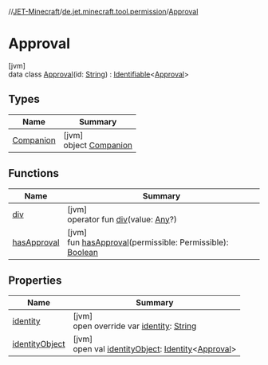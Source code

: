 //[JET-Minecraft](../../../index.md)/[de.jet.minecraft.tool.permission](../index.md)/[Approval](index.md)

# Approval

[jvm]\
data class [Approval](index.md)(id: [String](https://kotlinlang.org/api/latest/jvm/stdlib/kotlin/-string/index.html)) : [Identifiable](../../../../JET-Native/-j-e-t--native/de.jet.library.tool.smart.identification/-identifiable/index.md)&lt;[Approval](index.md)&gt;

## Types

| Name | Summary |
|---|---|
| [Companion](-companion/index.md) | [jvm]<br>object [Companion](-companion/index.md) |

## Functions

| Name | Summary |
|---|---|
| [div](div.md) | [jvm]<br>operator fun [div](div.md)(value: [Any](https://kotlinlang.org/api/latest/jvm/stdlib/kotlin/-any/index.html)?) |
| [hasApproval](has-approval.md) | [jvm]<br>fun [hasApproval](has-approval.md)(permissible: Permissible): [Boolean](https://kotlinlang.org/api/latest/jvm/stdlib/kotlin/-boolean/index.html) |

## Properties

| Name | Summary |
|---|---|
| [identity](identity.md) | [jvm]<br>open override var [identity](identity.md): [String](https://kotlinlang.org/api/latest/jvm/stdlib/kotlin/-string/index.html) |
| [identityObject](../../de.jet.minecraft.tool.timing.cooldown/-cooldown/index.md#-527806782%2FProperties%2F-726029290) | [jvm]<br>open val [identityObject](../../de.jet.minecraft.tool.timing.cooldown/-cooldown/index.md#-527806782%2FProperties%2F-726029290): [Identity](../../../../JET-Native/-j-e-t--native/de.jet.library.tool.smart.identification/-identity/index.md)&lt;[Approval](index.md)&gt; |
